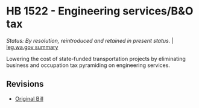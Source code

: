 # HB 1522 - Engineering services/B&O tax
*Status: By resolution, reintroduced and retained in present status.* | [leg.wa.gov summary](https://app.leg.wa.gov/billsummary?BillNumber=1522&Year=2021)

Lowering the cost of state-funded transportation projects by eliminating business and occupation tax pyramiding on engineering services.

## Revisions
* [Original Bill](1/)